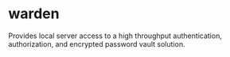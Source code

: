 # warden
Provides local server access to a high throughput authentication, authorization, and encrypted password vault solution.
